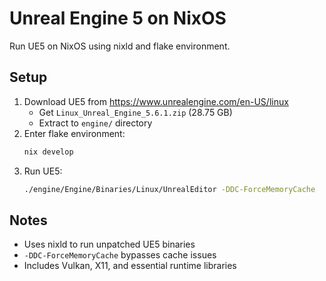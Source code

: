 # Unreal Engine 5 on NixOS

Run UE5 on NixOS using nixld and flake environment.

## Setup

1. Download UE5 from https://www.unrealengine.com/en-US/linux
   - Get `Linux_Unreal_Engine_5.6.1.zip` (28.75 GB)
   - Extract to `engine/` directory
2. Enter flake environment:
   ```bash
   nix develop
   ```
3. Run UE5:
   ```bash
   ./engine/Engine/Binaries/Linux/UnrealEditor -DDC-ForceMemoryCache
   ```

## Notes

- Uses nixld to run unpatched UE5 binaries
- `-DDC-ForceMemoryCache` bypasses cache issues
- Includes Vulkan, X11, and essential runtime libraries